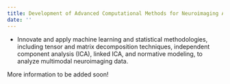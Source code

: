 ```yaml
---
title: Development of Advanced Computational Methods for Neuroimaging Analysis
date: ''
---
```


- Innovate and apply machine learning and statistical methodologies, including tensor and matrix decomposition techniques, independent component analysis (ICA), linked ICA, and normative modeling, to analyze multimodal neuroimaging data.

<!--more-->

More information to be added soon!
